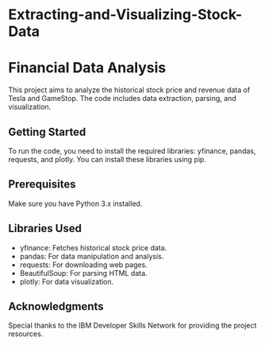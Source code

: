 # Extracting-and-Visualizing-Stock-Data
# Financial Data Analysis

This project aims to analyze the historical stock price and revenue data of Tesla and GameStop. The code includes data extraction, parsing, and visualization.

## Getting Started

To run the code, you need to install the required libraries: yfinance, pandas, requests, and plotly. 
You can install these libraries using pip.


## Prerequisites

Make sure you have Python 3.x installed.

## Libraries Used

- yfinance: Fetches historical stock price data.
- pandas: For data manipulation and analysis.
- requests: For downloading web pages.
- BeautifulSoup: For parsing HTML data.
- plotly: For data visualization.


## Acknowledgments

Special thanks to the IBM Developer Skills Network for providing the project resources.



